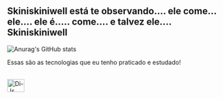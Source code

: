 ## Skiniskiniwell está te observando.... ele come... ele.... ele é..... come.... e talvez ele.... Skiniskiniwell

![Anurag's GitHub stats](https://github-readme-stats.vercel.app/api?username=Aniimator&show_icons=true&theme=tokyonight)

Essas são as tecnologias que eu tenho praticado e estudado!

<div style="display: inline_block"><br>
<img align="center" alt="Di-Js" height="30"
width="40"
src="https://cdn.jsdelivr.net/gh/devicons/devicon@latest/icons/javascript/javascript-original.svg">
</div>

##

<div>
</div>
